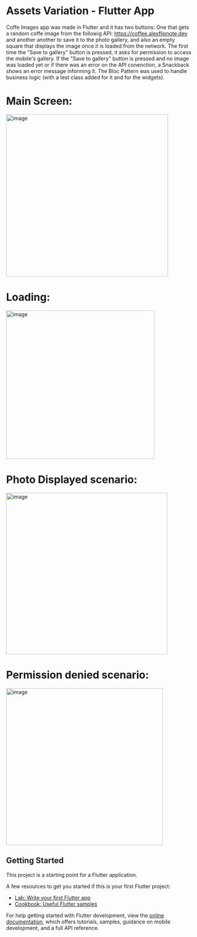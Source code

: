 # Assets Variation - Flutter App

Coffe Images app was made in Flutter and it has two buttons: One that gets a random coffe image from the followig API: https://coffee.alexflipnote.dev and another another to save it to the photo gallery, and also an empty square that displays the image once it is loaded from the network. The first time the "Save to gallery" button is pressed, it asks for permission to access the mobile's gallery. If the "Save to gallery" button is pressed and no image was loaded yet or if there was an error on the API conenction, a Snackback shows an error message informing it. The Bloc Pattern was used to handle business logic (with a test class added for it and for the widgets).

# Main Screen:

<img width="440" alt="image" src="https://user-images.githubusercontent.com/69281497/218193137-847a876e-e30f-4a20-a3e3-e75056ea455b.png">

# Loading:

<img width="403" alt="image" src="https://user-images.githubusercontent.com/69281497/218193253-000fbf77-308c-4a45-98a1-9a2643d9d81c.png">

# Photo Displayed scenario:

<img width="438" alt="image" src="https://user-images.githubusercontent.com/69281497/218193290-1ef2d502-d93e-4b7b-8fe7-5fabf0ef36de.png">

# Permission denied scenario:

<img width="426" alt="image" src="https://user-images.githubusercontent.com/69281497/218193453-08f6d917-79e8-4385-a142-542c344f4043.png">

## Getting Started

This project is a starting point for a Flutter application.

A few resources to get you started if this is your first Flutter project:

- [Lab: Write your first Flutter app](https://docs.flutter.dev/get-started/codelab)
- [Cookbook: Useful Flutter samples](https://docs.flutter.dev/cookbook)

For help getting started with Flutter development, view the
[online documentation](https://docs.flutter.dev/), which offers tutorials,
samples, guidance on mobile development, and a full API reference.

